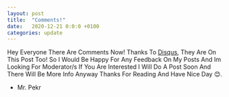 ```yaml
---
layout: post
title:  "Comments!"
date:   2020-12-21 0:0:0 +0100
categories: update
---
```

Hey Everyone There Are Comments Now! Thanks To [Disqus][disqus], They Are On This Post Too! So I Would Be Happy For Any Feedback On My Posts And Im Looking For Moderator/s If You Are Interested I Will Do A Post Soon And There Will Be More Info Anyway Thanks For Reading And Have Nice Day 😊.

- Mr. Pekr

[disqus]: https://disqus.com